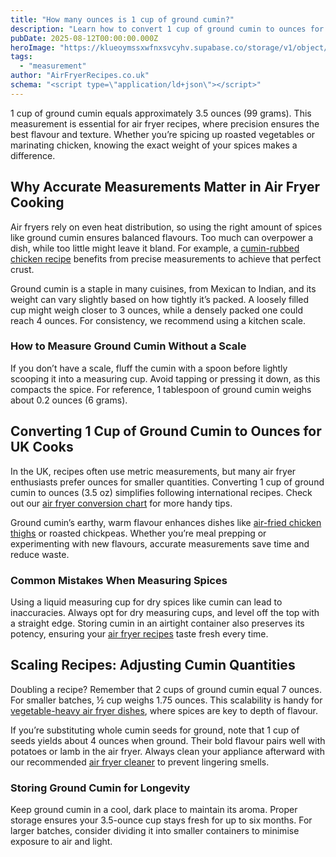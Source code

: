 ```yaml
---
title: "How many ounces is 1 cup of ground cumin?"
description: "Learn how to convert 1 cup of ground cumin to ounces for precise air fryer recipes. Get accurate measurements in seconds!"
pubDate: 2025-08-12T00:00:00.000Z
heroImage: "https://klueoymssxwfnxsvcyhv.supabase.co/storage/v1/object/public/md/how-many-ounces-is-1-cup-of-ground-cumin-631b30bb.webp"
tags:
  - "measurement"
author: "AirFryerRecipes.co.uk"
schema: "<script type=\"application/ld+json\"></script>"
---
```


<p>1 cup of ground cumin equals approximately 3.5 ounces (99 grams). This measurement is essential for air fryer recipes, where precision ensures the best flavour and texture. Whether you’re spicing up roasted vegetables or marinating chicken, knowing the exact weight of your spices makes a difference.</p>

<h2>Why Accurate Measurements Matter in Air Fryer Cooking</h2>  
<p>Air fryers rely on even heat distribution, so using the right amount of spices like ground cumin ensures balanced flavours. Too much can overpower a dish, while too little might leave it bland. For example, a <a href=https://www.airfryerrecipe.co.uk/recipes>cumin-rubbed chicken recipe</a> benefits from precise measurements to achieve that perfect crust.</p>  

<p>Ground cumin is a staple in many cuisines, from Mexican to Indian, and its weight can vary slightly based on how tightly it’s packed. A loosely filled cup might weigh closer to 3 ounces, while a densely packed one could reach 4 ounces. For consistency, we recommend using a kitchen scale.</p>  

<h3>How to Measure Ground Cumin Without a Scale</h3>  
<p>If you don’t have a scale, fluff the cumin with a spoon before lightly scooping it into a measuring cup. Avoid tapping or pressing it down, as this compacts the spice. For reference, 1 tablespoon of ground cumin weighs about 0.2 ounces (6 grams).</p>  

<h2>Converting 1 Cup of Ground Cumin to Ounces for UK Cooks</h2>  
<p>In the UK, recipes often use metric measurements, but many air fryer enthusiasts prefer ounces for smaller quantities. Converting 1 cup of ground cumin to ounces (3.5 oz) simplifies following international recipes. Check out our <a href=https://www.airfryerrecipe.co.uk/air-fryer-conversion-chart>air fryer conversion chart</a> for more handy tips.</p>  

<p>Ground cumin’s earthy, warm flavour enhances dishes like <a href=https://www.airfryerrecipe.co.uk/recipe-category/chicken>air-fried chicken thighs</a> or roasted chickpeas. Whether you’re meal prepping or experimenting with new flavours, accurate measurements save time and reduce waste.</p>  

<h3>Common Mistakes When Measuring Spices</h3>  
<p>Using a liquid measuring cup for dry spices like cumin can lead to inaccuracies. Always opt for dry measuring cups, and level off the top with a straight edge. Storing cumin in an airtight container also preserves its potency, ensuring your <a href=https://www.airfryerrecipe.co.uk>air fryer recipes</a> taste fresh every time.</p>  

<h2>Scaling Recipes: Adjusting Cumin Quantities</h2>  
<p>Doubling a recipe? Remember that 2 cups of ground cumin equal 7 ounces. For smaller batches, ½ cup weighs 1.75 ounces. This scalability is handy for <a href=https://www.airfryerrecipe.co.uk/recipe-category/vegetables>vegetable-heavy air fryer dishes</a>, where spices are key to depth of flavour.</p>  

<p>If you’re substituting whole cumin seeds for ground, note that 1 cup of seeds yields about 4 ounces when ground. Their bold flavour pairs well with potatoes or lamb in the air fryer. Always clean your appliance afterward with our recommended <a href=https://www.airfryerrecipe.co.uk/air-fryer-cleaner>air fryer cleaner</a> to prevent lingering smells.</p>  

<h3>Storing Ground Cumin for Longevity</h3>  
<p>Keep ground cumin in a cool, dark place to maintain its aroma. Proper storage ensures your 3.5-ounce cup stays fresh for up to six months. For larger batches, consider dividing it into smaller containers to minimise exposure to air and light.</p>